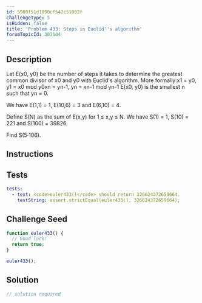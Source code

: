 ```yaml
---
id: 5900f51d1000cf542c51002f
challengeType: 5
isHidden: false
title: 'Problem 433: Steps in Euclid''s algorithm'
forumTopicId: 302104
---
```


## Description
<section id='description'>
Let E(x0, y0) be the number of steps it takes to determine the greatest common divisor of x0 and y0 with Euclid's algorithm. More formally:x1 = y0, y1 = x0 mod y0xn = yn-1, yn = xn-1 mod yn-1
E(x0, y0) is the smallest n such that yn = 0.


We have E(1,1) = 1, E(10,6) = 3 and E(6,10) = 4.


Define S(N) as the sum of E(x,y) for 1 ≤ x,y ≤ N.
We have S(1) = 1, S(10) = 221 and S(100) = 39826.


Find S(5·106).
</section>

## Instructions
<section id='instructions'>

</section>

## Tests
<section id='tests'>

```yml
tests:
  - text: <code>euler433()</code> should return 326624372659664.
    testString: assert.strictEqual(euler433(), 326624372659664);

```

</section>

## Challenge Seed
<section id='challengeSeed'>

<div id='js-seed'>

```js
function euler433() {
  // Good luck!
  return true;
}

euler433();
```

</div>



</section>

## Solution
<section id='solution'>

```js
// solution required
```

</section>
